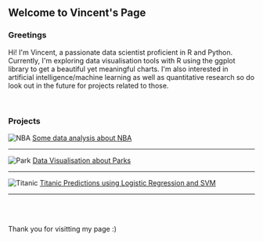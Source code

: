 ## Welcome to Vincent's Page

### Greetings
Hi!
I'm Vincent, a passionate data scientist proficient in R and Python. Currently, I'm exploring data visualisation tools with R using the ggplot library to get a beautiful yet meaningful charts. I'm also interested in artificial intelligence/machine learning as well as quantitative research so do look out in the future for projects related to those.

<br>

### Projects
![NBA](https://images.unsplash.com/photo-1504450758481-7338eba7524a?ixid=MXwxMjA3fDB8MHxzZWFyY2h8Mnx8bmJhfGVufDB8fDB8&ixlib=rb-1.2.1&auto=format&fit=crop&w=500&q=60)
[Some data analysis about NBA](https://github.com/vincentaurellio/vincentaurellio.github.io/blob/b8fffc6f0488dbdef9a98202535b97647d63a090/Assignment%201.ipynb)


<hr>

![Park](https://images.unsplash.com/photo-1585938389612-a552a28d6914?ixlib=rb-4.0.3&ixid=MnwxMjA3fDB8MHxwaG90by1wYWdlfHx8fGVufDB8fHx8&auto=format&fit=crop&w=860&q=80)
[Data Visualisation about Parks](https://vincentaurellio.github.io/assignment03.html)

<hr>

![Titanic](https://images.unsplash.com/photo-1621943255103-1b1e3b9e2184?ixlib=rb-4.0.3&ixid=M3wxMjA3fDB8MHxzZWFyY2h8MTB8fHRpdGFuaWN8ZW58MHx8MHx8fDA%3D&auto=format&fit=crop&w=600&q=60)
[Titanic Predictions using Logistic Regression and SVM](https://github.com/vincentaurellio/vincentaurellio.github.io/blob/main/Titanic/disaster_svm_logreg_classification.ipynb)

<hr>
<br>
<br>

Thank you for visitting my page :) 
